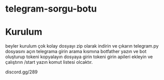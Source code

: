 # telegram-sorgu-botu


# Kurulum

beyler kurulum çok kolay dosyayı zip olarak indirin ve çıkarın telegram.py dosyasını açın telegrama girin arama kısmına botfather yazın ve bot oluşturup tokeni kopyalayın dosyaya girin tokeni girin apileri ekleyin ve çalıştırın /start yazın komut listesi olcaktır.

discord.gg/289
